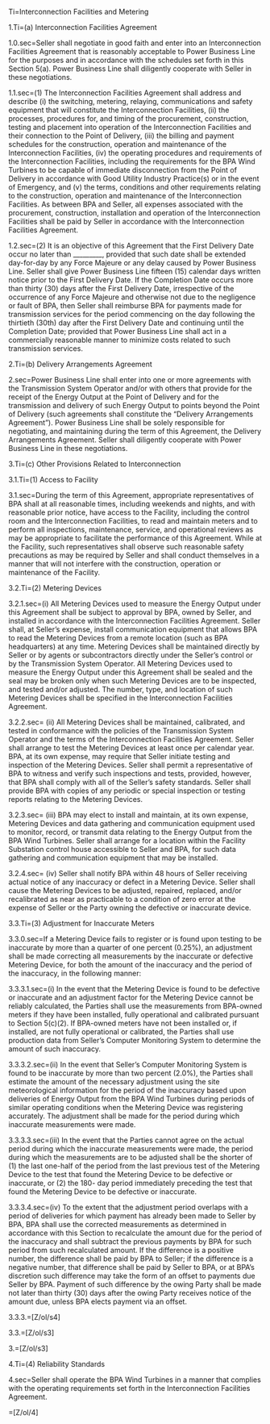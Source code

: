 Ti=Interconnection Facilities and Metering

1.Ti=(a) Interconnection Facilities Agreement

1.0.sec=Seller shall negotiate in good faith and enter into an Interconnection Facilities Agreement that is reasonably acceptable to Power Business Line for the purposes and in accordance with the schedules set forth in this Section 5(a). Power Business Line shall diligently cooperate with Seller in these negotiations.

1.1.sec=(1) The Interconnection Facilities Agreement shall address and describe (i) the switching, metering, relaying, communications and safety equipment that will constitute the Interconnection Facilities, (ii) the processes, procedures for, and timing of the procurement, construction, testing and placement into operation of the Interconnection Facilities and their connection to the Point of Delivery, (iii) the billing and payment schedules for the construction, operation and maintenance of the Interconnection Facilities, (iv) the operating procedures and requirements of the Interconnection Facilities, including the requirements for the BPA Wind Turbines to be capable of immediate disconnection from the Point of Delivery in accordance with Good Utility Industry Practice(s) or in the event of Emergency, and (v) the terms, conditions and other requirements relating to the construction, operation and maintenance of the Interconnection Facilities. As between BPA and Seller, all expenses associated with the procurement, construction, installation and operation of the Interconnection Facilities shall be paid by Seller in accordance with the Interconnection Facilities Agreement.

1.2.sec=(2) It is an objective of this Agreement that the First Delivery Date occur no later than _________, provided that such date shall be extended day-for-day by any Force Majeure or any delay caused by Power Business Line. Seller shall give Power Business Line fifteen (15) calendar days written notice prior to the First Delivery Date. If the Completion Date occurs more than thirty (30) days after the First Delivery Date, irrespective of the occurrence of any Force Majeure and otherwise not due to the negligence or fault of BPA, then Seller shall reimburse BPA for payments made for transmission services for the period commencing on the day following the thirtieth (30th) day after the First Delivery Date and continuing until the Completion Date; provided that Power Business Line shall act in a commercially reasonable manner to minimize costs related to such transmission services.

2.Ti=(b) Delivery Arrangements Agreement

2.sec=Power Business Line shall enter into one or more agreements with the Transmission System Operator and/or with others that provide for the receipt of the Energy Output at the Point of Delivery and for the transmission and delivery of such Energy Output to points beyond the Point of Delivery (such agreements shall constitute the “Delivery Arrangements Agreement”). Power Business Line shall be solely responsible for negotiating, and maintaining during the term of this Agreement, the Delivery Arrangements Agreement. Seller shall diligently cooperate with Power Business Line in these negotiations.

3.Ti=(c) Other Provisions Related to Interconnection

3.1.Ti=(1) Access to Facility

3.1.sec=During the term of this Agreement, appropriate representatives of BPA shall at all reasonable times, including weekends and nights, and with reasonable prior notice, have access to the Facility, including the control room and the Interconnection Facilities, to read and maintain meters and to perform all inspections, maintenance, service, and operational reviews as may be appropriate to facilitate the performance of this Agreement. While at the Facility, such representatives shall observe such reasonable safety precautions as may be required by Seller and shall conduct themselves in a manner that will not interfere with the construction, operation or maintenance of the Facility.

3.2.Ti=(2) Metering Devices

3.2.1.sec=(i) All Metering Devices used to measure the Energy Output under this Agreement shall be subject to approval by BPA, owned by Seller, and installed in accordance with the Interconnection Facilities Agreement. Seller shall, at Seller’s expense, install communication equipment that allows BPA to read the Metering Devices from a remote location (such as BPA headquarters) at any time. Metering Devices shall be maintained directly by Seller or by agents or subcontractors directly under the Seller’s control or by the Transmission System Operator. All Metering Devices used to measure the Energy Output under this Agreement shall be sealed and the seal may be broken only when such Metering Devices are to be inspected, and tested and/or adjusted. The number, type, and location of such Metering Devices shall be specified in the Interconnection Facilities Agreement.

3.2.2.sec= (ii) All Metering Devices shall be maintained, calibrated, and tested in conformance with the policies of the Transmission System Operator and the terms of the Interconnection Facilities Agreement. Seller shall arrange to test the Metering Devices at least once per calendar year. BPA, at its own expense, may require that Seller initiate testing and inspection of the Metering Devices. Seller shall permit a representative of BPA to witness and verify such inspections and tests, provided, however, that BPA shall comply with all of the Seller’s safety standards. Seller shall provide BPA with copies of any periodic or special inspection or testing reports relating to the Metering Devices.

3.2.3.sec= (iii) BPA may elect to install and maintain, at its own expense, Metering Devices and data gathering and communication equipment used to monitor, record, or transmit data relating to the Energy Output from the BPA Wind Turbines. Seller shall arrange for a location within the Facility Substation control house accessible to Seller and BPA, for such data gathering and communication equipment that may be installed.

3.2.4.sec= (iv) Seller shall notify BPA within 48 hours of Seller receiving actual notice of any inaccuracy or defect in a Metering Device. Seller shall cause the Metering Devices to be adjusted, repaired, replaced, and/or recalibrated as near as practicable to a condition of zero error at the expense of Seller or the Party owning the defective or inaccurate device.


3.3.Ti=(3) Adjustment for Inaccurate Meters

3.3.0.sec=If a Metering Device fails to register or is found upon testing to be inaccurate by more than a quarter of one percent (0.25%), an adjustment shall be made correcting all measurements by the inaccurate or defective Metering Device, for both the amount of the inaccuracy and the period of the inaccuracy, in the following manner:

3.3.3.1.sec=(i) In the event that the Metering Device is found to be defective or inaccurate and an adjustment factor for the Metering Device cannot be reliably calculated, the Parties shall use the measurements from BPA-owned meters if they have been installed, fully operational and calibrated pursuant to Section 5(c)(2). If BPA-owned meters have not been installed or, if installed, are not fully operational or calibrated, the Parties shall use production data from Seller’s Computer Monitoring System to determine the amount of such inaccuracy.

3.3.3.2.sec=(ii) In the event that Seller’s Computer Monitoring System is found to be inaccurate by more than two percent (2.0%), the Parties shall estimate the amount of the necessary adjustment using the site meteorological information for the period of the inaccuracy based upon deliveries of Energy Output from the BPA Wind Turbines during periods of similar operating conditions when the Metering Device was registering accurately. The adjustment shall be made for the period during which inaccurate measurements were made.

3.3.3.3.sec=(iii) In the event that the Parties cannot agree on the actual period during which the inaccurate measurements were made, the period during which the measurements are to be adjusted shall be the shorter of (1) the last one-half of the period from the last previous test of the Metering Device to the test that found the Metering Device to be defective or inaccurate, or (2) the 180- day period immediately preceding the test that found the Metering Device to be defective or inaccurate.

3.3.3.4.sec=(iv) To the extent that the adjustment period overlaps with a period of deliveries for which payment has already been made to Seller by BPA, BPA shall use the corrected measurements as determined in accordance with this Section to recalculate the amount due for the period of the inaccuracy and shall subtract the previous payments by BPA for such period from such recalculated amount. If the difference is a positive number, the difference shall be paid by BPA to Seller; if the difference is a negative number, that difference shall be paid by Seller to BPA, or at BPA’s discretion such difference may take the form of an offset to payments due Seller by BPA. Payment of such difference by the owing Party shall be made not later than thirty (30) days after the owing Party receives notice of the amount due, unless BPA elects payment via an offset.

3.3.3.=[Z/ol/s4]

3.3.=[Z/ol/s3]

3.=[Z/ol/s3]

4.Ti=(4) Reliability Standards

4.sec=Seller shall operate the BPA Wind Turbines in a manner that complies with the operating requirements set forth in the Interconnection Facilities Agreement.

=[Z/ol/4]
